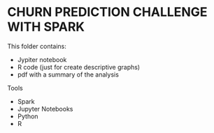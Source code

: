 # CHURN PREDICTION CHALLENGE WITH SPARK


This folder contains:

* Jypiter notebook
* R code (just for create descriptive graphs)
* pdf with a summary of the analysis

Tools

* Spark
* Jupyter Notebooks
* Python
* R
